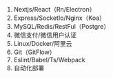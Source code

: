 1. Nextjs/React（Rn/Electron）
2. Express/SocketIo/Nginx（Koa）
3. MySQL/Redis/RestFul（Postgre）
4. 微信支付/微信用户认证
5. Linux/Docker/阿里云
6. Git（GitFlow）
7. Eslint/Babel/Ts/Webpack
8. 自动化部署

